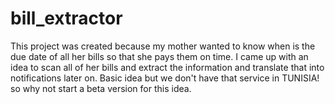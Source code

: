 # bill_extractor
This project was created because my mother wanted to know when is the due date of all her bills so that she pays them on time. I came up with an idea to scan all of her bills and extract the information and translate that into notifications later on. Basic idea but we don't have that service in TUNISIA! so why not start a beta version for this idea.

